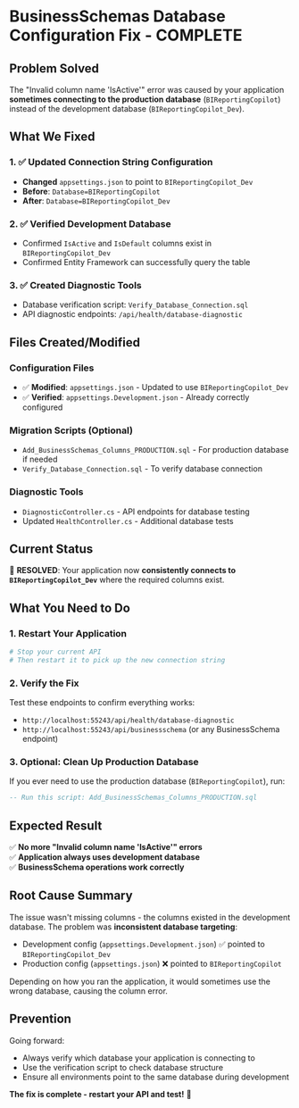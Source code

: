 # BusinessSchemas Database Configuration Fix - COMPLETE

## Problem Solved

The "Invalid column name 'IsActive'" error was caused by your application **sometimes connecting to the production database** (`BIReportingCopilot`) instead of the development database (`BIReportingCopilot_Dev`).

## What We Fixed

### 1. ✅ Updated Connection String Configuration
- **Changed** `appsettings.json` to point to `BIReportingCopilot_Dev` 
- **Before**: `Database=BIReportingCopilot`
- **After**: `Database=BIReportingCopilot_Dev`

### 2. ✅ Verified Development Database
- Confirmed `IsActive` and `IsDefault` columns exist in `BIReportingCopilot_Dev`
- Confirmed Entity Framework can successfully query the table

### 3. ✅ Created Diagnostic Tools
- Database verification script: `Verify_Database_Connection.sql`
- API diagnostic endpoints: `/api/health/database-diagnostic`

## Files Created/Modified

### Configuration Files
- ✅ **Modified**: `appsettings.json` - Updated to use `BIReportingCopilot_Dev`
- ✅ **Verified**: `appsettings.Development.json` - Already correctly configured

### Migration Scripts (Optional)
- `Add_BusinessSchemas_Columns_PRODUCTION.sql` - For production database if needed
- `Verify_Database_Connection.sql` - To verify database connection

### Diagnostic Tools
- `DiagnosticController.cs` - API endpoints for database testing
- Updated `HealthController.cs` - Additional database tests

## Current Status

🎯 **RESOLVED**: Your application now **consistently connects to `BIReportingCopilot_Dev`** where the required columns exist.

## What You Need to Do

### 1. Restart Your Application
```bash
# Stop your current API
# Then restart it to pick up the new connection string
```

### 2. Verify the Fix
Test these endpoints to confirm everything works:
- `http://localhost:55243/api/health/database-diagnostic`
- `http://localhost:55243/api/businessschema` (or any BusinessSchema endpoint)

### 3. Optional: Clean Up Production Database
If you ever need to use the production database (`BIReportingCopilot`), run:
```sql
-- Run this script: Add_BusinessSchemas_Columns_PRODUCTION.sql
```

## Expected Result

✅ **No more "Invalid column name 'IsActive'" errors**  
✅ **Application always uses development database**  
✅ **BusinessSchema operations work correctly**  

## Root Cause Summary

The issue wasn't missing columns - the columns existed in the development database. The problem was **inconsistent database targeting**:

- Development config (`appsettings.Development.json`) ✅ pointed to `BIReportingCopilot_Dev`
- Production config (`appsettings.json`) ❌ pointed to `BIReportingCopilot` 

Depending on how you ran the application, it would sometimes use the wrong database, causing the column error.

## Prevention

Going forward:
- Always verify which database your application is connecting to
- Use the verification script to check database structure
- Ensure all environments point to the same database during development

**The fix is complete - restart your API and test!** 🚀

